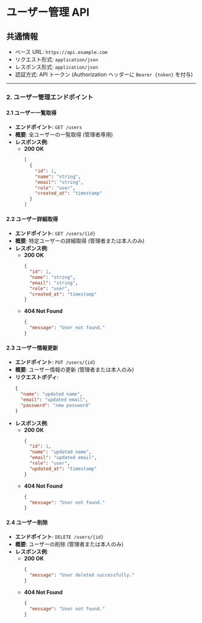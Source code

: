 # ユーザー管理 API

## 共通情報

- ベース URL: `https://api.example.com`
- リクエスト形式: `application/json`
- レスポンス形式: `application/json`
- 認証方式: API トークン (Authorization ヘッダーに `Bearer {token}` を付与)

---

### **2. ユーザー管理エンドポイント**

#### **2.1 ユーザー一覧取得**

- **エンドポイント**: `GET /users`
- **概要**: 全ユーザーの一覧取得 (管理者専用)
- **レスポンス例**:
  - **200 OK**
    ```json
    [
      {
        "id": 1,
        "name": "string",
        "email": "string",
        "role": "user",
        "created_at": "timestamp"
      }
    ]
    ```

#### **2.2 ユーザー詳細取得**

- **エンドポイント**: `GET /users/{id}`
- **概要**: 特定ユーザーの詳細取得 (管理者または本人のみ)
- **レスポンス例**:
  - **200 OK**
    ```json
    {
      "id": 1,
      "name": "string",
      "email": "string",
      "role": "user",
      "created_at": "timestamp"
    }
    ```
  - **404 Not Found**
    ```json
    {
      "message": "User not found."
    }
    ```

#### **2.3 ユーザー情報更新**

- **エンドポイント**: `PUT /users/{id}`
- **概要**: ユーザー情報の更新 (管理者または本人のみ)
- **リクエストボディ**:
  ```json
  {
    "name": "updated name",
    "email": "updated email",
    "password": "new password"
  }
  ```
- **レスポンス例**:
  - **200 OK**
    ```json
    {
      "id": 1,
      "name": "updated name",
      "email": "updated email",
      "role": "user",
      "updated_at": "timestamp"
    }
    ```
  - **404 Not Found**
    ```json
    {
      "message": "User not found."
    }
    ```

#### **2.4 ユーザー削除**

- **エンドポイント**: `DELETE /users/{id}`
- **概要**: ユーザーの削除 (管理者または本人のみ)
- **レスポンス例**:
  - **200 OK**
    ```json
    {
      "message": "User deleted successfully."
    }
    ```
  - **404 Not Found**
    ```json
    {
      "message": "User not found."
    }
    ```
